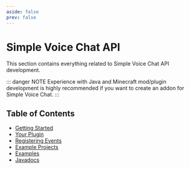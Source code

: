 ```yaml
---
aside: false
prev: false
---
```


# Simple Voice Chat API

This section contains everything related to Simple Voice Chat API development.

::: danger NOTE
Experience with Java and Minecraft mod/plugin development is highly recommended if you want to create an addon for Simple Voice Chat.
:::

## Table of Contents

- [Getting Started](getting_started)
- [Your Plugin](your_plugin)
- [Registering Events](registering_events)
- [Example Projects](example_projects)
- [Examples](examples)
- [Javadocs](https://voicechat.modrepo.de/)
